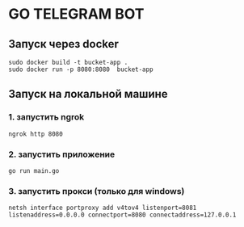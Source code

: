 # GO TELEGRAM BOT


## Запуск через docker
```commandline
sudo docker build -t bucket-app .
sudo docker run -p 8080:8080  bucket-app
```



## Запуск на локальной машине

### 1. запустить ngrok
```commandline
ngrok http 8080
```

### 2. запустить приложение
```commandline
go run main.go
```

### 3. запустить прокси (только для windows)
```commandline
netsh interface portproxy add v4tov4 listenport=8081 listenaddress=0.0.0.0 connectport=8080 connectaddress=127.0.0.1
```
